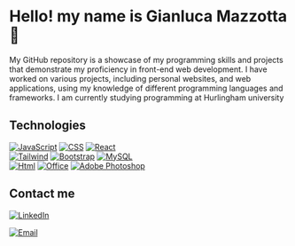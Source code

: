 # Hello! my name is Gianluca Mazzotta 👋


My GitHub repository is a showcase of my programming skills and projects that demonstrate my proficiency in front-end web development. I have worked on various projects, including personal websites, and web applications, using my knowledge of different programming languages and frameworks. I am currently studying programming at Hurlingham university

## Technologies


[![JavaScript](https://img.shields.io/badge/JavaScript-f0db4f?style=for-the-badge&logo=javascript&logoColor=white&labelColor=101010)]()
[![CSS](https://img.shields.io/badge/CSS-264de4?style=for-the-badge&logo=css3&logoColor=white&labelColor=101010)]()
[![React](https://img.shields.io/badge/React-61dbfb?style=for-the-badge&logo=react&logoColor=white&labelColor=101010)]()
</br>
[![Tailwind](https://img.shields.io/badge/Tailwind_CSS-3490dc?style=for-the-badge&logo=tailwindcss&logoColor=white&labelColor=101010)]()
[![Bootstrap](https://img.shields.io/badge/Bootstrap-563d7c?style=for-the-badge&logo=bootstrap&logoColor=white&labelColor=101010)]()
[![MySQL](https://img.shields.io/badge/MySQL-4479A1?style=for-the-badge&logo=mysql&logoColor=white&labelColor=101010)]()
</br>
[![Html](https://img.shields.io/badge/HTML-e34c26?style=for-the-badge&logo=html5&logoColor=white&labelColor=101010)]()
[![Office](https://img.shields.io/badge/Microsoft_Office-7fba00?style=for-the-badge&logo=microsoft&logoColor=white&labelColor=101010)]()
[![Adobe Photoshop](https://img.shields.io/badge/Adobe_Photoshop-040c3c?style=for-the-badge&logo=adobe%20photoshop&logoColor=white&labelColor=101010)]()



## Contact me

[![LinkedIn](https://img.shields.io/badge/LinkedIn-Gianluca_Mazzotta-0077B5?style=for-the-badge&logo=linkedin&logoColor=white&labelColor=101010)](https://www.linkedin.com/in/gianluca-mazzotta-5b79b1260/)

[![Email](https://img.shields.io/badge/gianlucamazzotta.t@gmail.com-D14836?style=for-the-badge&logo=gmail&logoColor=white&labelColor=101010)](mailto:gianlucamazzotta.t@gmail.com)
